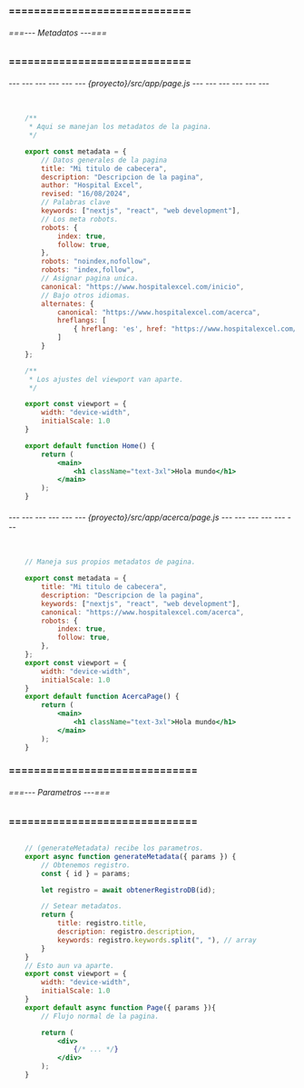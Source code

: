 ### ============================= ###
###### ===--- Metadatos ---=== ######
### ============================= ###

###### --- --- --- --- --- --- {proyecto}/src/app/page.js --- --- --- --- --- --- ######

<!-- Pagina principal. -->

```jsx

	/**
	 * Aqui se manejan los metadatos de la pagina.
	 */

	export const metadata = {
		// Datos generales de la pagina
		title: "Mi titulo de cabecera",
		description: "Descripcion de la pagina", 
	    author: "Hospital Excel",
	    revised: "16/08/2024", 
		// Palabras clave
		keywords: ["nextjs", "react", "web development"], 
		// Los meta robots.
		robots: {
			index: true,
			follow: true,
		},
		robots: "noindex,nofollow", 
		robots: "index,follow", 
		// Asignar pagina unica.
		canonical: "https://www.hospitalexcel.com/inicio",
		// Bajo otros idiomas.
        alternates: {
            canonical: "https://www.hospitalexcel.com/acerca",
            hreflangs: [
                { hreflang: 'es', href: "https://www.hospitalexcel.com/acerca" }
            ]
        }
	};

	/**
	 * Los ajustes del viewport van aparte.
	 */

	export const viewport = {
	    width: "device-width", 
	    initialScale: 1.0
	}

	export default function Home() {
		return (
			<main>
				<h1 className="text-3xl">Hola mundo</h1>
			</main>
		);
	}
```

###### --- --- --- --- --- --- {proyecto}/src/app/acerca/page.js --- --- --- --- --- --- ######

<!-- Pagina Acerca. -->

```jsx

	// Maneja sus propios metadatos de pagina.

	export const metadata = {
		title: "Mi titulo de cabecera",
		description: "Descripcion de la pagina", 
		keywords: ["nextjs", "react", "web development"], 
		canonical: "https://www.hospitalexcel.com/acerca",
		robots: {
			index: true,
			follow: true,
		},
	};
	export const viewport = {
	    width: "device-width", 
	    initialScale: 1.0
	}
	export default function AcercaPage() {
		return (
			<main>
				<h1 className="text-3xl">Hola mundo</h1>
			</main>
		);
	}
```

### ============================== ###
###### ===--- Parametros ---=== ######
### ============================== ###

<!-- Necesitas setear los metadatos dependiendo de los parametros??? -->

```jsx

	// (generateMetadata) recibe los parametros.
	export async function generateMetadata({ params }) {
		// Obtenemos registro.
		const { id } = params;

		let registro = await obtenerRegistroDB(id);

		// Setear metadatos.
		return {
			title: registro.title,
			description: registro.description,
			keywords: registro.keywords.split(", "), // array
		}
	}
	// Esto aun va aparte.
	export const viewport = {
	    width: "device-width", 
	    initialScale: 1.0
	}
	export default async function Page({ params }){
		// Flujo normal de la pagina.

		return (
			<div>
				{/* ... */}
			</div>
		);
	}
```